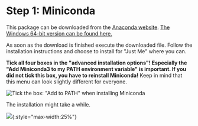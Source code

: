 # Step 1: Miniconda

This package can be downloaded from the [Anaconda website](https://docs.conda.io/en/latest/miniconda.html). [The Windows 64-bit version can be found here.](https://repo.anaconda.com/miniconda/Miniconda3-latest-Windows-x86_64.exe)

As soon as the download is finished execute the downloaded file. Follow the installation instructions and choose to install for "Just Me" where you can.

**Tick all four boxes in the "advanced installation options"! Especially the "Add Miniconda3 to my PATH environment variable" is important. If you did not tick this box, you have to reinstall Miniconda!** Keep in mind that this menu can look slightly different for everyone.

![Tick the box: "Add to PATH" when installing Miniconda](../anaconda_vinkje.gif)

The installation might take a while.

![](../wait2.gif){:style="max-width:25%"}
